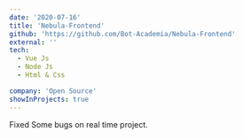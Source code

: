```yaml
---
date: '2020-07-16'
title: 'Nebula-Frontend'
github: 'https://github.com/Bot-Academia/Nebula-Frontend'
external: ''
tech:
  - Vue Js
  - Node Js
  - Html & Css

company: 'Open Source'
showInProjects: true
---
```


Fixed Some bugs on real time project.